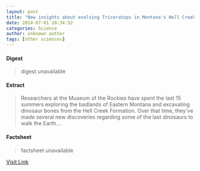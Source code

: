 ```yaml
---
layout: post
title: "New insights about evolving Triceratops in Montana's Hell Creek Formation"
date: 2014-07-01 10:34:52
categories: Science
author: unknown author
tags: [other sciences]
---
```



#### Digest
>digest unavailable

#### Extract
>Researchers at the Museum of the Rockies have spent the last 15 summers exploring the badlands of Eastern Montana and excavating dinosaur bones from the Hell Creek Formation. Over that time, they've made several new discoveries regarding some of the last dinosaurs to walk the Earth....

#### Factsheet
>factsheet unavailable

[Visit Link](http://phys.org/news323415271.html)


